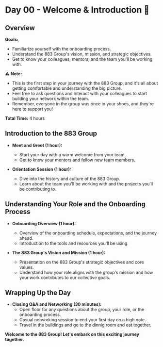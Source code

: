 # Day 00 - Welcome & Introduction :dart:

## Overview 
**Goals:**
- Familiarize yourself with the onboarding process.
- Understand the 883 Group's vision, mission, and strategic objectives.
- Get to know your colleagues, mentors, and the team you'll be working with.

:warning: **Note:**
- This is the first step in your journey with the 883 Group, and it's all about getting comfortable and understanding the big picture.
- Feel free to ask questions and interact with your colleagues to start building your network within the team.
- Remember, everyone in the group was once in your shoes, and they're here to support you!

**Total Time:** 4 hours

## Introduction to the 883 Group

- **Meet and Greet (1 hour):**
  - Start your day with a warm welcome from your team.
  - Get to know your mentors and fellow new team members.

- **Orientation Session (1 hour):**
  - Dive into the history and culture of the 883 Group.
  - Learn about the team you'll be working with and the projects you'll be contributing to.

## Understanding Your Role and the Onboarding Process

- **Onboarding Overview (1 hour):**
  - Overview of the onboarding schedule, expectations, and the journey ahead.
  - Introduction to the tools and resources you'll be using.

- **The 883 Group's Vision and Mission (1 hour):**
  - Presentation on the 883 Group's strategic objectives and core values.
  - Understand how your role aligns with the group's mission and how your work contributes to our collective goals.

## Wrapping Up the Day

- **Closing Q&A and Networking (30 minutes):**
  - Open floor for any questions about the group, your role, or the onboarding process.
  - Casual networking session to end your first day on a high note.
  - Travel in the buildings and go to the dinnig room and eat together.

**Welcome to the 883 Group! Let's embark on this exciting journey together.**
